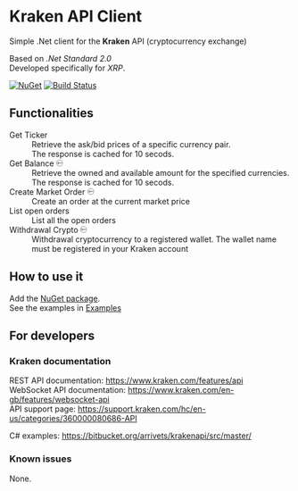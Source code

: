 # Kraken API Client

Simple .Net client for the **Kraken** API (cryptocurrency exchange)  

Based on _.Net Standard 2.0_  
Developed specifically for _XRP_.

[![NuGet](https://img.shields.io/nuget/v/Alex75.KrakenApiClient.svg)](https://www.nuget.org/packages/Alex75.KrakenApiClient) [![Build Status](https://alex75.visualstudio.com/Kraken%20API%20Client/_apis/build/status/Build%20and%20publish%20Package%20v0.1?branchName=master)](https://alex75.visualstudio.com/Kraken%20API%20Client/_build/latest?definitionId=18&branchName=master)

## Functionalities

<dl>
  <dt>Get Ticker</dt>
    <dd>Retrieve the ask/bid prices of a specific currency pair.
    <br>The response is cached for 10 secods.</dd>
  <dt>Get Balance <img src="./api key lock.svg" height=12 title="API key required"></dt>
    <dd>Retrieve the owned and available amount for the specified currencies.
    <br>The response is cached for 10 secods.</dd>
  <dt>Create Market Order <img src="./api key lock.svg" height=12 title="API key required"></dt>
    <dd>Create an order at the current market price</dd>
  <dt>List open orders</dt>
    <dd>List all the open orders</dd>
  <dt>Withdrawal Crypto <img src="./api key lock.svg" height=12 title="API key required"></dt>
    <dd>Withdrawal cryptocurrency to a registered wallet. The wallet name must be registered in your Kraken account</dd>
</dl>


## How to use it

Add the <a href="https://www.nuget.org/packages/Alex75.KrakenApiClient" target="_blank">NuGet package</a>.  
See the examples in <a href="Example/Program.cs">Examples</a>


## For developers

### Kraken documentation

REST API documentation: https://www.kraken.com/features/api  
WebSocket API documentation: https://www.kraken.com/en-gb/features/websocket-api  
API support page: https://support.kraken.com/hc/en-us/categories/360000080686-API  

C# examples: https://bitbucket.org/arrivets/krakenapi/src/master/

### Known issues 

None.